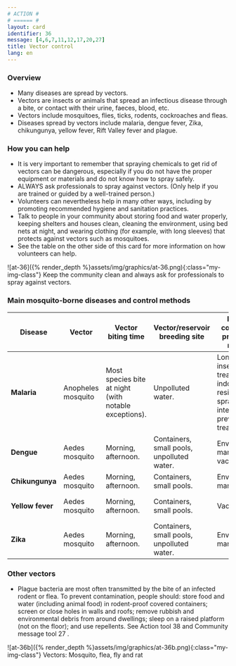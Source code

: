 ```yaml
---
# ACTION #
# ====== #
layout: card
identifier: 36
message: [4,6,7,11,12,17,20,27]
title: Vector control
lang: en
---
```


### Overview

- Many diseases are spread by vectors.
- Vectors are insects or animals that spread an infectious disease through a bite, or contact with their urine, faeces, blood, etc.
- Vectors include mosquitoes, flies, ticks, rodents, cockroaches and fleas.
- Diseases spread by vectors include malaria<a class="crosslink" href="{% render_depth %}{% render_link disease|14 %}"><i class="fas fa-external-link-alt" aria-hidden="true"></i></a>, dengue fever<a class="crosslink" href="{% render_depth %}{% render_link disease|13 %}"><i class="fas fa-external-link-alt" aria-hidden="true"></i></a>, Zika<a class="crosslink" href="{% render_depth %}{% render_link disease|15 %}"><i class="fas fa-external-link-alt" aria-hidden="true"></i></a>, chikungunya<a class="crosslink" href="{% render_depth %}{% render_link disease|12 %}"><i class="fas fa-external-link-alt" aria-hidden="true"></i></a>, yellow fever<a class="crosslink" href="{% render_depth %}{% render_link disease|11 %}"><i class="fas fa-external-link-alt" aria-hidden="true"></i></a>, Rift Valley fever<a class="crosslink" href="{% render_depth %}{% render_link disease|26 %}"><i class="fas fa-external-link-alt" aria-hidden="true"></i></a> and plague<a class="crosslink" href="{% render_depth %}{% render_link disease|20 %}"><i class="fas fa-external-link-alt" aria-hidden="true"></i></a>.

### How you can help

- It is very important to remember that spraying chemicals to get rid of vectors can be dangerous, especially if you do not have the proper equipment or materials and do not know how to spray safely.
-	ALWAYS ask professionals to spray against vectors. (Only help if you are trained or guided by a well-trained person.)
-	Volunteers can nevertheless help in many other ways, including by promoting recommended hygiene and sanitation practices.
-	Talk to people in your community about storing food and water properly, keeping shelters and houses clean, cleaning the environment, using bed nets at night, and wearing clothing (for example, with long sleeves) that protects against vectors such as mosquitoes.
-	See the table on the other side of this card for more information on how volunteers can help.

![at-36]({% render_depth %}assets/img/graphics/at-36.png){:class="my-img-class"}
Keep the community clean and always ask for professionals to spray against vectors.

### Main mosquito-borne diseases and control methods

| Disease | Vector | Vector biting time | Vector/reservoir breeding site | Primary community prevention method | Secondary community prevention method |
|---|---|---|---|---|---|
|**Malaria** | Anopheles mosquito | Most species bite at night (with notable exceptions). | Unpolluted water. | Long-lasting insecticide-treated nets; indoor residual spraying; intermittent preventive treatment. | Insecticide-treated materials; space spraying; larviciding.|
|**Dengue** | Aedes mosquito | Morning, afternoon. | Containers, small pools, unpolluted water. | Environmental management; vaccination. | Larviciding. |
|**Chikungunya** | Aedes mosquito | Morning, afternoon. | Containers, small pools. | Environmental management. | Larviciding. |
|**Yellow fever** | Aedes mosquito | Morning, afternoon. | Containers, small pools. | Vaccination. | Environmental management; larviciding. |
|**Zika** | Aedes mosquito | Morning, afternoon. | Containers, small pools, unpolluted water.  | Environmental management. | Larviciding. |

### Other vectors

- Plague bacteria are most often transmitted by the bite of an infected rodent or flea. To prevent contamination, people should: store food and water (including animal food) in rodent-proof covered containers; screen or close holes in walls and roofs; remove rubbish and environmental debris from around dwellings; sleep on a raised platform (not on the floor); and use repellents. See Action tool 38 <a class="crosslink" href="{% render_depth %}{% render_link action|38 %}"><i class="fas fa-external-link-alt" aria-hidden="true"></i></a> and Community message tool 27 <a class="crosslink" href="{% render_depth %}{% render_link message|27 %}"><i class="fas fa-external-link-alt" aria-hidden="true"></i></a>.

![at-36b]({% render_depth %}assets/img/graphics/at-36b.png){:class="my-img-class"}
Vectors: Mosquito, flea, fly and rat
